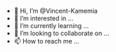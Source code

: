 - 👋 Hi, I’m @Vincent-Kamemia
- 👀 I’m interested in ...
- 🌱 I’m currently learning ...
- 💞️ I’m looking to collaborate on ...
- 📫 How to reach me ...

<!---
Vincent-Kamemia/Vincent-Kamemia is a ✨ special ✨ repository because its `README.md` (this file) appears on your GitHub profile.
You can click the Preview link to take a look at your changes.
--->
